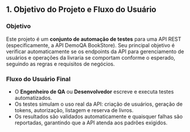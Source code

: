 ## 1. Objetivo do Projeto e Fluxo do Usuário

### Objetivo
Este projeto é um **conjunto de automação de testes** para uma API REST (especificamente, a API DemoQA BookStore). Seu principal objetivo é verificar automaticamente se os endpoints da API para gerenciamento de usuários e operações da livraria se comportam conforme o esperado, seguindo as regras e requisitos de negócios.

### Fluxo do Usuário Final
- O **Engenheiro de QA** ou **Desenvolvedor** escreve e executa testes automatizados.
- Os testes simulam o uso real da API: criação de usuários, geração de tokens, autorização, listagem e reserva de livros.
- Os resultados são validados automaticamente e quaisquer falhas são reportadas, garantindo que a API atenda aos padrões exigidos.
